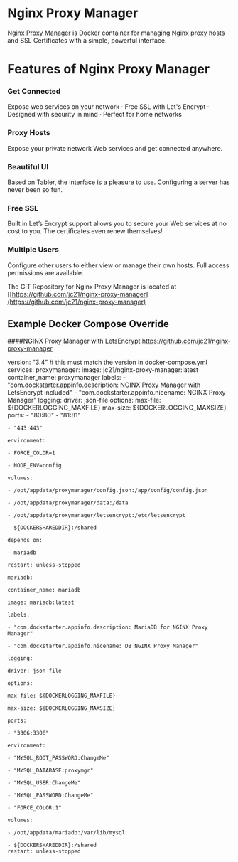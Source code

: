 # Nginx Proxy Manager

[Nginx Proxy Manager](https://[https://nginxproxymanager.com/](https://nginxproxymanager.com/))  is  Docker container for managing Nginx proxy hosts and SSL Certificates with a simple, powerful interface.
 
# Features of Nginx Proxy Manager
 
### Get Connected
Expose web services on your network · Free SSL with Let's Encrypt · Designed with security in mind · Perfect for home networks

### Proxy Hosts
Expose your private network Web services and get connected anywhere.

### Beautiful UI
Based on Tabler, the interface is a pleasure to use. Configuring a server has never been so fun.

### Free SSL
Built in Let’s Encrypt support allows you to secure your Web services at no cost to you. The certificates even renew themselves!

### Multiple Users
Configure other users to either view or manage their own hosts. Full access permissions are available.

The GIT Repository for Nginx Proxy Manager is located at [[https://github.com/jc21/nginx-proxy-manager](https://github.com/jc21/nginx-proxy-manager)

## Example Docker Compose Override

####NGINX Proxy Manager with LetsEncrypt https://github.com/jc21/nginx-proxy-manager
    
version: "3.4" # this must match the version in docker-compose.yml
services:
   proxymanager:
   image: jc21/nginx-proxy-manager:latest
   container_name: proxymanager
   labels:
	    - "com.dockstarter.appinfo.description: NGINX Proxy Manager with LetsEncrypt included"
	    - "com.dockstarter.appinfo.nicename: NGINX Proxy Manager"
    logging:
		driver: json-file
		options:
		    max-file: ${DOCKERLOGGING_MAXFILE}
		    max-size: ${DOCKERLOGGING_MAXSIZE}
	 ports:
		  - "80:80"
		  - "81:81"
    
    - "443:443"
    
    environment:
    
    - FORCE_COLOR=1
    
    - NODE_ENV=config
    
    volumes:
    
    - /opt/appdata/proxymanager/config.json:/app/config/config.json
    
    - /opt/appdata/proxymanager/data:/data
    
    - /opt/appdata/proxymanager/letsencrypt:/etc/letsencrypt
    
    - ${DOCKERSHAREDDIR}:/shared
    
    depends_on:
    
    - mariadb
    
    restart: unless-stopped
    
    mariadb:
    
    container_name: mariadb
    
    image: mariadb:latest
    
    labels:
    
    - "com.dockstarter.appinfo.description: MariaDB for NGINX Proxy Manager"
    
    - "com.dockstarter.appinfo.nicename: DB NGINX Proxy Manager"
    
    logging:
    
    driver: json-file
    
    options:
    
    max-file: ${DOCKERLOGGING_MAXFILE}
    
    max-size: ${DOCKERLOGGING_MAXSIZE}
    
    ports:
    
    - "3306:3306"
    
    environment:
    
    - "MYSQL_ROOT_PASSWORD:ChangeMe"
    
    - "MYSQL_DATABASE:proxymgr"
    
    - "MYSQL_USER:ChangeMe"
    
    - "MYSQL_PASSWORD:ChangeMe"
    
    - "FORCE_COLOR:1"
    
    volumes:
    
    - /opt/appdata/mariadb:/var/lib/mysql
    
    - ${DOCKERSHAREDDIR}:/shared
    restart: unless-stopped

<!--stackedit_data:
eyJoaXN0b3J5IjpbMTkxMjMwNTUxMywtNzA1Mjk2MDYwLDExNz
A4MTYxNzgsLTIyMDM4MjQwM119
-->